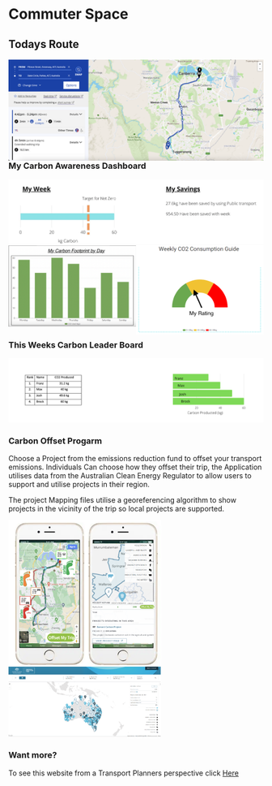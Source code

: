 # Commuter Space



## Todays Route

<img align="left" width="" height="" src="./Route.png"> 
  
  

### My Carbon Awareness Dashboard 

<img align= "" width="" height="" src="./kg carbon.png"> 

<img align= "right" width="50%" height="50%" src="./Images/user_3colour.png">
<img align= "" width="50%" height="50%" src="./Images/user_week.png"> 


### This Weeks Carbon Leader Board
<img align= "" width="" height="" src="./leaders.png"> 

### Carbon Offset Progarm 
Choose a Project from the emissions reduction fund to offset your transport emissions.
Individuals Can choose how they offset their trip, the Application utilises data from the Australian Clean Energy Regulator to allow users to support and utilise projects in their region.

The project Mapping files utilise a georeferencing algorithm to show projects in the vicinity of the trip so local projects are supported.

<img align= "middle" width="60%" height="60%" src="./Images/appoffset.png"> 

<img align= "" width="60%" height="60%" src="./offset.png"> 


### Want more? 
To see this website from a Transport Planners perspective click [Here](Planner_veiw.md) 
